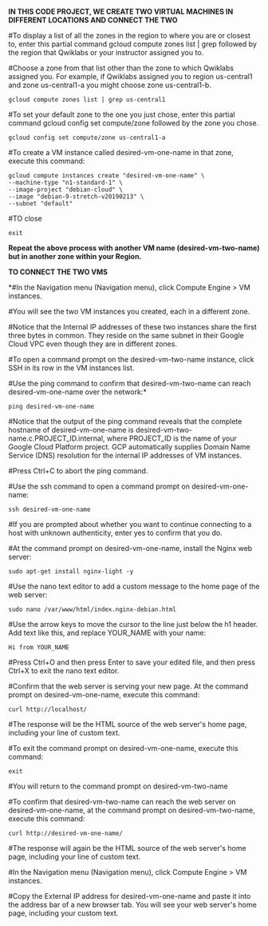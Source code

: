**IN THIS CODE PROJECT, WE CREATE TWO VIRTUAL MACHINES IN DIFFERENT LOCATIONS AND CONNECT THE TWO**

#To display a list of all the zones in the region to where you are or closest to, enter this partial command gcloud compute zones list | grep followed by the region that Qwiklabs or your instructor assigned you to.

#Choose a zone from that list other than the zone to which Qwiklabs assigned you. For example, if Qwiklabs assigned you to region us-central1 and zone us-central1-a you might choose zone us-central1-b.

```
gcloud compute zones list | grep us-central1
```

#To set your default zone to the one you just chose, enter this partial command gcloud config set compute/zone followed by the zone you chose.

```
gcloud config set compute/zone us-central1-a
```

#To create a VM instance called desired-vm-one-name in that zone, execute this command:
```
gcloud compute instances create "desired-vm-one-name" \
--machine-type "n1-standard-1" \
--image-project "debian-cloud" \
--image "debian-9-stretch-v20190213" \
--subnet "default"
```

#TO close

```
exit
```
**Repeat the above process with another VM name (desired-vm-two-name) but in another zone within your Region.**







**TO CONNECT THE TWO VMS**

*#In the Navigation menu (Navigation menu), click Compute Engine > VM instances.

#You will see the two VM instances you created, each in a different zone.

#Notice that the Internal IP addresses of these two instances share the first three bytes in common. They reside on the same subnet in their Google Cloud VPC even though they are in different zones.

#To open a command prompt on the desired-vm-two-name instance, click SSH in its row in the VM instances list.

#Use the ping command to confirm that desired-vm-two-name can reach desired-vm-one-name over the network:*

```
ping desired-vm-one-name
```


#Notice that the output of the ping command reveals that the complete hostname of desired-vm-one-name is desired-vm-two-name.c.PROJECT_ID.internal, where PROJECT_ID is the name of your Google Cloud Platform project. GCP automatically supplies Domain Name Service (DNS) resolution for the internal IP addresses of VM instances.

#Press Ctrl+C to abort the ping command.

#Use the ssh command to open a command prompt on desired-vm-one-name:


```
ssh desired-vm-one-name
```


#If you are prompted about whether you want to continue connecting to a host with unknown authenticity, enter yes to confirm that you do.

#At the command prompt on desired-vm-one-name, install the Nginx web server:


```
sudo apt-get install nginx-light -y
```


#Use the nano text editor to add a custom message to the home page of the web server:

```
sudo nano /var/www/html/index.nginx-debian.html
```


#Use the arrow keys to move the cursor to the line just below the h1 header. Add text like this, and replace YOUR_NAME with your name:


```
Hi from YOUR_NAME
```



#Press Ctrl+O and then press Enter to save your edited file, and then press Ctrl+X to exit the nano text editor.

#Confirm that the web server is serving your new page. At the command prompt on desired-vm-one-name, execute this command:


```
curl http://localhost/
```


#The response will be the HTML source of the web server's home page, including your line of custom text.

#To exit the command prompt on desired-vm-one-name, execute this command:


```
exit
```


#You will return to the command prompt on desired-vm-two-name

#To confirm that desired-vm-two-name can reach the web server on desired-vm-one-name, at the command prompt on desired-vm-two-name, execute this command:


```
curl http://desired-vm-one-name/
```


#The response will again be the HTML source of the web server's home page, including your line of custom text.

#In the Navigation menu (Navigation menu), click Compute Engine > VM instances.

#Copy the External IP address for desired-vm-one-name and paste it into the address bar of a new browser tab. You will see your web server's home page, including your custom text.
